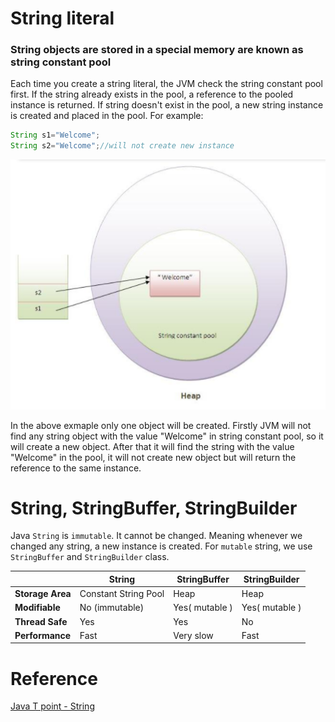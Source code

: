 # String literal

### String objects are stored in a special memory are known as string constant pool

Each time you create a string literal, the JVM check the string constant pool first. If the string already exists in the pool, a reference to the pooled instance is returned. If string doesn't exist in the pool, a new string instance is created and placed in the pool. For example:

```java
String s1="Welcome";  
String s2="Welcome";//will not create new instance  
```

![string](images/string.png)

In the above exmaple only one object will be created. Firstly JVM will not find any string object with the value "Welcome" in string constant pool, so it will create a new object. After that it will find the string with the value "Welcome" in the pool, it will not create new object but will return the reference to the same instance.

# String, StringBuffer, StringBuilder

Java `String` is `immutable`. It cannot be changed. Meaning whenever we changed any string, a new instance is created. 
For `mutable` string, we use `StringBuffer` and `StringBuilder` class.

|            | **String** |  **StringBuffer**| **StringBuilder** |
|------------|-------------|------------|------------|
| **Storage Area**   | Constant String Pool |  Heap |    Heap 
| **Modifiable**     | No (immutable) | Yes( mutable ) | Yes( mutable )
| **Thread Safe**    | Yes      | Yes | No  
| **Performance**    | Fast      | Very slow   | Fast   



# Reference
[Java T point - String](https://www.javatpoint.com/java-string)